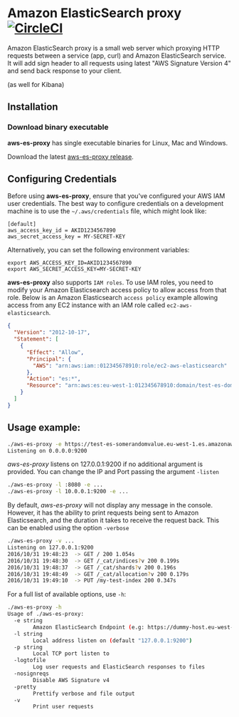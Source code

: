 # Amazon ElasticSearch proxy [![CircleCI](https://circleci.com/gh/az-art/aws-es-proxy.svg?style=shield)](https://circleci.com/gh/az-art/aws-es-proxy)

Amazon ElasticSearch proxy is a small web server which proxying HTTP requests between a service (app, curl) and Amazon ElasticSearch service. It will add sign header to all requests using latest "AWS Signature Version 4" and send back response to your client.

(as well for Kibana)

## Installation

### Download binary executable

**aws-es-proxy** has single executable binaries for Linux, Mac and Windows.

Download the latest [aws-es-proxy release](https://github.com/az-art/aws-es-proxy/releases/).

## Configuring Credentials

Before using **aws-es-proxy**, ensure that you've configured your AWS IAM user credentials. The best way to configure credentials on a development machine is to use the `~/.aws/credentials` file, which might look like:

```
[default]
aws_access_key_id = AKID1234567890
aws_secret_access_key = MY-SECRET-KEY
```

Alternatively, you can set the following environment variables:

```
export AWS_ACCESS_KEY_ID=AKID1234567890
export AWS_SECRET_ACCESS_KEY=MY-SECRET-KEY
```

**aws-es-proxy** also supports `IAM roles`. To use IAM roles, you need to modify your Amazon Elasticsearch access policy to allow access from that role. Below is an Amazon Elasticsearch `access policy` example allowing access from any EC2 instance with an IAM role called `ec2-aws-elasticsearch`.

```json
{
  "Version": "2012-10-17",
  "Statement": [
    {
      "Effect": "Allow",
      "Principal": {
        "AWS": "arn:aws:iam::012345678910:role/ec2-aws-elasticsearch"
      },
      "Action": "es:*",
      "Resource": "arn:aws:es:eu-west-1:012345678910:domain/test-es-domain/*"
    }
  ]
}
```



## Usage example:

```sh
./aws-es-proxy -e https://test-es-somerandomvalue.eu-west-1.es.amazonaws.com
Listening on 0.0.0.0:9200
```

*aws-es-proxy* listens on 127.0.0.1:9200 if no additional argument is provided. You can change the IP and Port passing the argument `-listen`

```sh
./aws-es-proxy -l :8080 -e ...
./aws-es-proxy -l 10.0.0.1:9200 -e ...
```

By default, *aws-es-proxy* will not display any message in the console. However, it has the ability to print requests being sent to Amazon Elasticsearch, and the duration it takes to receive the request back. This can be enabled using the option `-verbose`

```sh
./aws-es-proxy -v ...
Listening on 127.0.0.1:9200
2016/10/31 19:48:23  -> GET / 200 1.054s
2016/10/31 19:48:30  -> GET /_cat/indices?v 200 0.199s
2016/10/31 19:48:37  -> GET /_cat/shards?v 200 0.196s
2016/10/31 19:48:49  -> GET /_cat/allocation?v 200 0.179s
2016/10/31 19:49:10  -> PUT /my-test-index 200 0.347s
```

For a full list of available options, use `-h`:

```sh
./aws-es-proxy -h
Usage of ./aws-es-proxy:
  -e string
        Amazon ElasticSearch Endpoint (e.g: https://dummy-host.eu-west-1.es.amazonaws.com)
  -l string
        Local address listen on (default "127.0.0.1:9200")
  -p string
        Local TCP port listen to
  -logtofile
        Log user requests and ElasticSearch responses to files
  -nosignreqs
        Disable AWS Signature v4
  -pretty
        Prettify verbose and file output
  -v
        Print user requests
```